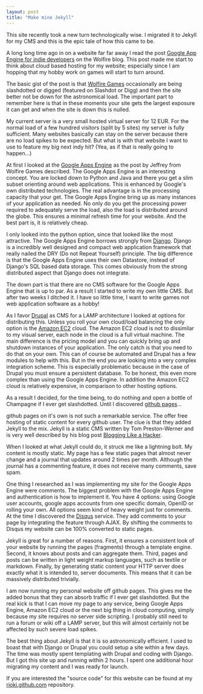 ```yaml
---
layout: post
title: "Make mine Jekyll"
---
```


This site recently took a new turn technologically wise. I migrated it to Jekyll
for my CMS and this is the epic tale of how this came to be.

A long long time ago in on a website far far away I read the post 
[Google App Engine for indie developers][1] on the Wolfire blog. This post 
made me start to think about cloud based hosting for my website; especially 
since I am hopping that my hobby work on games will start to turn around.

<!--more-->

The basic gist of the post is that [Wolfire Games][2] occasionally are being 
slashdotted or digged (featured on Slashdot or Digg) and then the site better 
not be down for the astronomical load. The important part to remember here is
that in these moments your site gets the largest exposure it can get and when
the site is down this is nulled.

My current server is a very small hosted virtual server for 12 EUR. For the 
normal load of a few hundred visitors (split by 5 sites) my server is fully 
sufficient. Many websites basically can stay on the server because there are 
no load spikes to be expected. But what is with that website I want to use to 
feature my big next indy hit? (Yea, as if that is really going to happen...)

At first I looked at the [Google Apps Engine][3] as the post by Jeffrey from
Wolfire Games described. The Google Apps Engine is an interesting concept. You
are locked down to Python and Java and there you get a slim subset orienting 
around web applications. This is enhanced by Google's own distributed 
technologies. The real advantage is in the processing capacity that your get. 
The Google Apps Engine bring up as many instances of your application as needed. 
No only do you get the processing power required to adequately serve the load, 
also the load is distributed around the globe. This ensures a minimal refresh 
time for your website. And the best part is, it is relatively cheap.

I only looked into the python option, since that looked like the most attractive.
The Google Apps Engine borrows strongly from [Django][4]. Django is a incredibly 
well designed and compact web application framework that really nailed
the DRY (Do not Repeat Yourself) principle. The big difference is that the 
Google Apps Engine uses their own Datastore, instead of Django's SQL based 
data storage. This comes obviously from the strong distributed aspect that 
Django does not integrate.

The down part is that there are no CMS software for the Google Apps Engine that 
is up to par. As a result I started to write my own little CMS. But after two 
weeks I ditched it. I have so little time, I want to write games not web 
application software as a hobby!

As I favor [Drupal][5] as CMS for a LAMP architecture I looked at options for
distributing this. Unless you roll your own cloud/load balancing the only 
option is the [Amazon EC2][6] cloud. The Amazon EC2 cloud is not to dissimilar
to my visual server, each node in the cloud is a full virtual machine. The 
main difference is the pricing model and you can quickly bring up and shutdown
instances of your application. The only catch is that you need to do that on 
your own. This can of course be automated and Drupal has a few modules to help 
with this. But in the end you are looking into a very complex integration 
scheme. This is especially problematic because in the case of Drupal you must 
ensure a persistent database. To be honest, this even more complex than using 
the Google Apps Engine. In addition the Amazon EC2 cloud is relatively expensive,
in comparison to other hosting options.

As a result I decided, for the time being, to do nothing and open a bottle of
Champagne if I ever get slashdotted. Until I discovered [github pages][7]...

github pages on it's own is not such a remarkable service. The offer free 
hosting of static content for every github user. The clue is that they added 
Jekyll to the mix. Jekyll is a static CMS written by Tom Preston-Werner and 
is very well described by his blog post [Blogging Like a Hacker][8].

When I looked at what Jekyll could do, it struck me like a lightning bolt. My 
content is mostly static. My page has a few static pages that almost never 
change and a journal that updates around 2 times per month. Although the journal 
has a commenting feature, it does not receive many comments, save spam.

One thing I researched as I was implementing my site for the Google Apps Engine 
were comments. The biggest problem with the Google Apps Engine and 
authentication is how to implement it. You have 4 options: using Google user 
accounts, google apps accounts from one specific domain, OpenID or rolling your 
own. All options seem kind of heavy weight just for comments. At the time I 
discovered the [Disqus][9] service. They add comments to your page by 
integrating the feature through AJAX. By shifting the comments to Disqus my 
website can be 100% converted to static pages. 

Jekyll is great for a number of reasons. First, it ensures a consistent look of
your website by running the pages (fragments) through a template engine. Second,
it knows about posts and can aggregate them. Third, pages and posts can be 
written in light weight markup languages, such as textile or markdown. Finally,
by generating static content your HTTP server does exactly what it is intended 
to, server documents. This means that it can be massively distributed trivially.

I am now running my personal website off github pages. This gives me the added 
bonus that they can absorb traffic if I ever get slashdotted. But the real kick 
is that I can move my page to any service, being Google Apps Engine, Amazon EC2 
cloud or the next big thing in cloud computing, simply because my site requires 
no server side scripting. I probably still need to run a forum or wiki off 
a LAMP server, but this will almost certainly not be affected by such severe 
load spikes. 

The best thing about Jekyll is that it is so astronomically efficient. I used 
to boast that with Django or Drupal you could setup a site within a few days. 
The time was mostly spent templating with Drupal and coding with Django. But I 
got this site up and running within 2 hours. I spent one additional hour 
migrating my content and I was ready for launch.

If you are interested the "source code" for this website can be found at my
[rioki.github.com][10] repository.

[1]: http://blog.wolfire.com/2009/03/google-app-engine-for-indie-developers/
[2]: http://www.wolfire.com
[3]: http://code.google.com/appengine/
[4]: http://www.djangoproject.com/
[5]: http://drupal.org/
[6]: http://aws.amazon.com/ec2/
[7]: http://pages.github.com/
[8]: http://tom.preston-werner.com/2008/11/17/blogging-like-a-hacker.html
[9]: http://disqus.com
[10]: http://github.com/rioki/rioki.github.com
